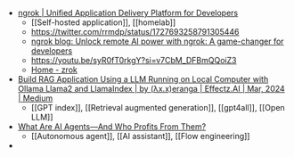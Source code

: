- [ngrok | Unified Application Delivery Platform for Developers](https://ngrok.com/)
	- [[Self-hosted application]], [[homelab]]
	- https://twitter.com/rrmdp/status/1727693258791305446
	- [ngrok blog: Unlock remote AI power with ngrok: A game-changer for developers](https://ngrok.com/blog-post/unlock-remote-ai-power-with-ngrok-a-game-changer-for-developers)
	- https://youtu.be/syR0fT0rkgY?si=v7CbM_DFBmQQoiZ3
	- [Home - zrok](https://zrok.io/)
- [Build RAG Application Using a LLM Running on Local Computer with Ollama Llama2 and LlamaIndex | by (λx.x)eranga | Effectz.AI | Mar, 2024 | Medium](https://medium.com/rahasak/build-rag-application-using-a-llm-running-on-local-computer-with-ollama-and-llamaindex-97703153db20)
	- [[GPT index]], [[Retrieval augmented generation]], [[gpt4all]], [[Open LLM]]
- [What Are AI Agents—And Who Profits From Them?](https://every.to/napkin-math/what-are-ai-agents-and-who-profits-from-them)
	- [[Autonomous agent]], [[AI assistant]], [[Flow engineering]]
-